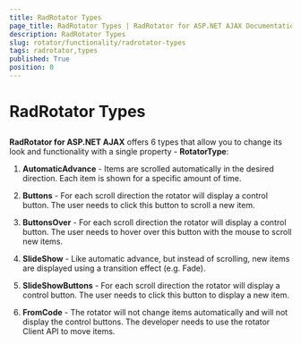 ```yaml
---
title: RadRotator Types
page_title: RadRotator Types | RadRotator for ASP.NET AJAX Documentation
description: RadRotator Types
slug: rotator/functionality/radrotator-types
tags: radrotator,types
published: True
position: 0
---
```


# RadRotator Types



## 

**RadRotator for ASP.NET AJAX** offers 6 types that allow you to change its look and functionality with a single property - **RotatorType**:

1. **AutomaticAdvance** - Items are scrolled automatically in the desired direction. Each item is shown for a specific amount of time.

1. **Buttons** - For each scroll direction the rotator will display a control button. The user needs to click this button to scroll a new item.

1. **ButtonsOver** - For each scroll direction the rotator will display a control button. The user needs to hover over this button with the mouse to scroll new items.

1. **SlideShow** - Like automatic advance, but instead of scrolling, new items are displayed using a transition effect (e.g. Fade).

1. **SlideShowButtons** - For each scroll direction the rotator will display a control button. The user needs to click this button to display a new item.

1. **FromCode** - The rotator will not change items automatically and will not display the control buttons. The developer needs to use the rotator Client API to move items.


